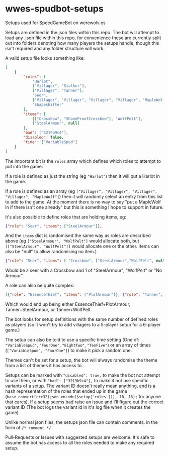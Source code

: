 # wwes-spudbot-setups
Setups used for SpeedGameBot on werewolv.es

Setups are defined in the json files within this repo. The bot will attempt to load any .json file within this repo, for convenience these are currently split out into folders denoting how many players the setups handle, though this isn't required and any folder structure will work.

A valid setup file looks something like:

```json
[
    {
        "roles": [
            "Harlot",
            ["Villager", "Stalker"],
            ["Villager", "Tanner"],
            "Seer",
            ["Villager", "Villager", "Villager", "Villager", "MapleWolf"],
            "Shapeshifter"
        ],
        "items": [
            [["Crossbow", "ShaneProofCrossbow"], "WolfPelt"],
            ["SteelArmour", null]
        ],
        "bad": ["3219b9c4"],
        "disabled": false,
        "time": ["VariableSpud"]
    }
]
```

The important bit is the `roles` array which defines which roles to attempt to put into the game.

If a role is defined as just the string (eg `"Harlot"`) then it will put a Harlot in the game.

If a role is defined as an array (eg `["Villager", "Villager", "Villager", "Villager", "MapleWolf"]`) then it will randomly select an entry from this list to add to the game. At the moment there is no way to say "put a MapleWolf in if there isn't one already" but this is something I hope to support in future.

It's also possible to define roles that are holding items, eg:
```json
{"role": "Seer", "items": ["SteelArmour"]},
```

And the `items` dict is randomised the same way as roles are described above (eg `["SteelArmour", "WolfPelt"]` would allocate both, but `[["SteelArmour", "WolfPelt"]]` would allocate one or the other. Items can also be "null" to allow randomising no item.)

```json
{"role": "Seer", "items": [ "Crossbow", ["SteelArmour","WolfPelt", null]]},
```
Would be a seer with a Crossbow and  1 of "SteelArmour", "WolfPelt" or "No Armour".

A role can also be quite complex:
```json
[{"role": "EssenceThief", "items": ["PlotArmour"]}, {"role": "Tanner", "items": [["SteelArmour", "WolfPelt"]]}],
```
Which would end up being either EssenceThief+PlotArmour, Tanner+SteelArmour, or Tanner+WolfPelt.


The bot looks for setup definitions with the same number of defined roles as players (so it won't try to add villagers to a 5-player setup for a 6-player game.)


The setup can also be told to use a specific time setting (One of: `"VariableSpud"`, `"FourOne"`, `"EightTwo"`, `"TenFive"`) or an array of times (`["VariableSpud", "FourOne"]`) to make it pick a random one.


Themes can't be set for a setup, the bot will always randomise the theme from a list of themes it has access to.


Setups can be marked with `"disabled": true,` to make the bot not attempt to use them, or with `"bad": ["3219b9c4"],` to make it not use specific variants of a setup. The variant ID doesn't really mean anything, and is a hash representation of the roles that ended up in the game (`base_convert(crc32(json_encode($setup['roles'])), 10, 16);` for anyone that cares). If a setup seems bad raise an issue and I'll figure out the correct variant ID (The bot logs the variant id in it's log file when it creates the game).


Unlike normal json files, the setups json file can contain comments. in the form of `/* comment */`


Pull-Requests or Issues with suggested setups are welcome. It's safe to assume the bot has access to all the roles needed to make any required setup.
